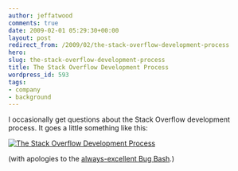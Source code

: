 ```yaml
---
author: jeffatwood
comments: true
date: 2009-02-01 05:29:30+00:00
layout: post
redirect_from: /2009/02/the-stack-overflow-development-process
hero:
slug: the-stack-overflow-development-process
title: The Stack Overflow Development Process
wordpress_id: 593
tags:
- company
- background
---
```



I occasionally get questions about the Stack Overflow development process. It goes a little something like this:



[![The Stack Overflow Development Process](http://blog.stackoverflow.com/wp-content/uploads/bug-bash-stackoverflow-development-process.png)](http://www.bugbash.net/comic/113.html)



(with apologies to the [always-excellent Bug Bash](http://www.bugbash.net/comic/113.html).)
